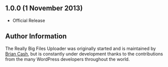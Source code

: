 ## 1.0.0 (1 November 2013)

* Official Release

## Author Information

The Really Big Files Uploader was originally started and is maintained by [Brian Cash](http://twitter.com/briancash/), but is constantly under development thanks to the contributions from the many WordPress developers throughout the world.

